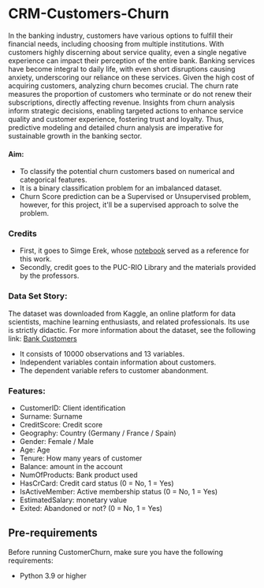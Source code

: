 # CRM-Customers-Churn

In the banking industry, customers have various options to fulfill their financial needs, including choosing from multiple institutions. With customers highly discerning about service quality, even a single negative experience can impact their perception of the entire bank. Banking services have become integral to daily life, with even short disruptions causing anxiety, underscoring our reliance on these services. Given the high cost of acquiring customers, analyzing churn becomes crucial. The churn rate measures the proportion of customers who terminate or do not renew their subscriptions, directly affecting revenue. Insights from churn analysis inform strategic decisions, enabling targeted actions to enhance service quality and customer experience, fostering trust and loyalty. Thus, predictive modeling and detailed churn analysis are imperative for sustainable growth in the banking sector.

#### Aim:
- To classify the potential churn customers based on numerical and categorical features.
- It is a binary classification problem for an imbalanced dataset.
- Churn Score prediction can be a Supervised or Unsupervised problem, however, for this project, it'll be a supervised approach to solve the problem.

### Credits
- First, it goes to Simge Erek, whose [notebook](https://www.kaggle.com/code/simgeerek/churn-prediction-using-machine-learning/notebook#%C2%A04--Model-Tuning) served as a reference for this work.
- Secondly, credit goes to the PUC-RIO Library and the materials provided by the professors.
  
### Data Set Story:
The dataset was downloaded from Kaggle, an online platform for data scientists, machine learning enthusiasts, and related professionals. Its use is strictly didactic. For more information about the dataset, see the following link: [Bank Customers](https://www.kaggle.com/datasets/mathchi/churn-for-bank-customers/data)

- It consists of 10000 observations and 13 variables.
- Independent variables contain information about customers.
- The dependent variable refers to customer abandonment.

### Features:
- CustomerID: Client identification
- Surname: Surname
- CreditScore: Credit score
- Geography: Country (Germany / France / Spain)
- Gender: Female / Male
- Age: Age
- Tenure: How many years of customer
- Balance: amount in the account
- NumOfProducts: Bank product used
- HasCrCard: Credit card status (0 = No, 1 = Yes)
- IsActiveMember: Active membership status (0 = No, 1 = Yes)
- EstimatedSalary: monetary value
- Exited: Abandoned or not? (0 = No, 1 = Yes)

## Pre-requirements

Before running CustomerChurn, make sure you have the following requirements:

- Python 3.9 or higher
